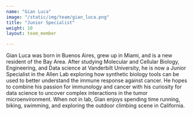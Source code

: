 ```yaml
---
name: "Gian Luca"
image: "/static/img/team/gian_luca.png"
title: "Junior Specialist"
weight: 10
layout: team_member

---
```

Gian Luca was born in Buenos Aires, grew up in Miami, and is a new resident of the Bay Area. After studying Molecular and Cellular Biology, Engineering, and Data science at Vanderbilt University, he is now a Junior Specialist in the Allen Lab exploring how synthetic biology tools can be used to better understand the immune response against cancer. He hopes to combine his passion for immunology and cancer with his curiosity for data science to uncover complex interactions in the tumor microenvironment. When not in lab, Gian enjoys spending time running, biking, swimming, and exploring the outdoor climbing scene in California.
